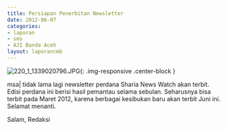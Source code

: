 ```yaml
---	
title: Persiapan Penerbitan Newsletter
date: 2012-06-07
categories:	
- laporan
- sms
- AJI Banda Aceh
layout: laporancmb	
---	
```


![220_1_1339020796.JPG](/uploads/220_1_1339020796.JPG){: .img-responsive .center-block }

msa\| tidak lama lagi newsletter perdana Sharia News Watch akan terbit. Edisi perdana ini berisi hasil pemantau selama sebulan. Seharusnya bisa terbit pada Maret 2012, karena berbagai kesibukan baru akan terbit Juni ini. Selamat menanti. 

Salam, Redaksi
